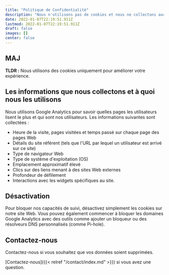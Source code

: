 ```yaml
---
title: "Politique de Confidentialité"
description: "Nous n'utilisons pas de cookies et nous ne collectons aucune donnée personnelle."
date: 2022-01-07T22:19:51.911Z
lastmod: 2022-01-07T22:19:51.911Z
draft: false
images: []
center: false
---
```


## MAJ

__TLDR :__ Nous utilisons des cookies uniquement pour améliorer votre expérience.

## Les informations que nous collectons et à quoi nous les utilisons

Nous utilisons Google Analytics pour savoir quelles pages les utilisateurs lisent le plus et qui sont nos utilisateurs. Les informations suivantes sont collectées :

- Heure de la visite, pages visitées et temps passé sur chaque page des pages Web
- Détails du site référent (tels que l'URL par lequel un utilisateur est arrivé sur ce site)
- Type de navigateur Web
- Type de système d'exploitation (OS)
- Emplacement approximatif élevé
- Clics sur des liens menant à des sites Web externes
- Profondeur de défilement
- Interactions avec les widgets spécifiques au site.

## Désactivation

Pour bloquer nos capacités de suivi, désactivez simplement les cookies sur notre site Web. Vous pouvez également commencer à bloquer les domaines Google Analytics avec des outils comme ajouter un bloqueur ou des résolveurs DNS personnalisés (comme Pi-hole).

## Contactez-nous

Contactez-nous si vous souhaitez que vos données soient supprimées.

<!--
__En bref__: Nous n'utilisons pas de cookies et nous ne collectons aucune donnée personnelle.

## Visiteurs du site Web

- Aucune donnée personnelle n'est collectée.
- Aucune information n'est stockée dans le navigateur.
- Aucune information n'est partagée, envoyée ou vendue à des tiers.
- Aucune information n'est partagée avec les agences de publicité.
- Aucune information n'est extraite et récoltée pour les tendances personnelles et comportementales.
- Aucune information n'est monétisée.

## Contactez-nous
-->

[Contactez-nous]({{< relref "/contact/index.md" >}}) si vous avez une question.
